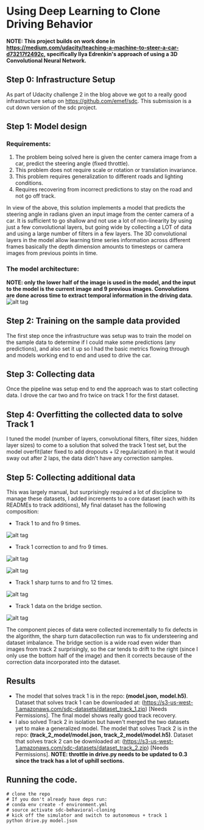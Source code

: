 # Using Deep Learning to Clone Driving Behavior

**NOTE: This project builds on work done in https://medium.com/udacity/teaching-a-machine-to-steer-a-car-d73217f2492c, specifically Ilya Edrenkin's approach of using a 3D Convolutional Neural Network.**

## Step 0: Infrastructure Setup
As part of Udacity challenge 2 in the blog above we got to a really good infrastructure setup on https://github.com/emef/sdc. This submission is a cut down version of the sdc project.

## Step 1: Model design
### Requirements:
1. The problem being solved here is given the center camera image from a car, predict the steering angle (fixed throttle). 
2. This problem does not require scale or rotation or translation invariance.
3. This problem requires generalization to different roads and lighting conditions.
4. Requires recovering from incorrect predictions to stay on the road and not go off track.

In view of the above, this solution implements a model that predicts the steering angle in radians given an input image
from the center camera of a car. It is sufficient to go shallow and not use a lot of non-linearity by using just a few
convolutional layers, but going wide by collecting a LOT of data and using a large number of filters in a few layers.
The 3D convolutional layers in the model allow learning time series information across different frames basically
the depth dimension amounts to timesteps or camera images from previous points in time.

### The model architecture:
**NOTE: only the lower half of the image is used in the model, and the input to the model is the current image and 9 previous images. Convolutions are done across time to extract temporal information in the driving data.**
![alt tag](https://raw.githubusercontent.com/nalapati/sdc-behavioral-cloning/master/images/model.jpg)

## Step 2: Training on the sample data provided
The first step once the infrastructure was setup was to train the model on the sample data to determine if I could make
some predictions (any predictions), and also set it up so I had the basic metrics flowing through and models working 
end to end and used to drive the car.

## Step 3: Collecting data
Once the pipeline was setup end to end the approach was to start collecting data. I drove the car two and fro twice on
track 1 for the first dataset.

## Step 4: Overfitting the collected data to solve Track 1
I tuned the model (number of layers, convolutional filters, filter sizes, hidden layer sizes) to come to a solution
that solved the track 1 test set, but the model overfit(later fixed to add dropouts + l2 regularization) in that it
would sway out after 2 laps, the data didn't have any correction samples. 

## Step 5: Collecting additional data
This was largely manual, but surprisingly required a lot of discipline to manage these datasets, I added increments to
a core dataset (each with its READMEs to track additions), My final dataset has the following composition:
* Track 1 to and fro 9 times.

![alt tag](https://raw.githubusercontent.com/nalapati/sdc-behavioral-cloning/master/images/center_2017_01_18_12_56_26_395.jpg)
* Track 1 correction to and fro 9 times.

![alt tag](https://raw.githubusercontent.com/nalapati/sdc-behavioral-cloning/master/images/center_2017_01_19_07_23_58_402.jpg)

![alt tag](https://raw.githubusercontent.com/nalapati/sdc-behavioral-cloning/master/images/center_2017_01_19_07_23_59_149.jpg)
* Track 1 sharp turns to and fro 12 times.

![alt tag](https://raw.githubusercontent.com/nalapati/sdc-behavioral-cloning/master/images/center_2017_01_19_09_40_52_539.jpg)
* Track 1 data on the bridge section.

![alt tag](https://raw.githubusercontent.com/nalapati/sdc-behavioral-cloning/master/images/center_2017_01_19_09_40_46_616.jpg)

The component pieces of data were collected incrementally to fix defects in the algorithm, the sharp turn datacollection run was to fix understeering and dataset imbalance. The bridge section is a wide road even wider than images from track 2 surprisingly, so the car tends to drift to the right (since I only use the bottom half of the image) and then it corrects because of the correction data incorporated into the dataset.

## Results
* The model that solves track 1 is in the repo: **(model.json, model.h5)**. Dataset that solves track 1 can be downloaded at: (https://s3-us-west-1.amazonaws.com/sdc-datasets/dataset_track_1.zip) [Needs Permissions]. The final model shows really good track recovery. 
* I also solved Track 2 in isolation but haven't merged the two datasets yet to make a generalized model. The model that solves Track 2 is in the repo: **(track_2_model/model.json, track_2_model/model.h5)**. Dataset that solves track 2 can be downloaded at: (https://s3-us-west-1.amazonaws.com/sdc-datasets/dataset_track_2.zip) [Needs Permissions]. **NOTE: throttle in drive.py needs to be updated to 0.3 since the track has a lot of uphill sections.**

## Running the code.

```
# clone the repo
# If you don't already have deps run:
# conda env create -f environment.yml
# source activate sdc-behavioral-cloning
# kick off the simulator and switch to autonomous + track 1
python drive.py model.json
```
